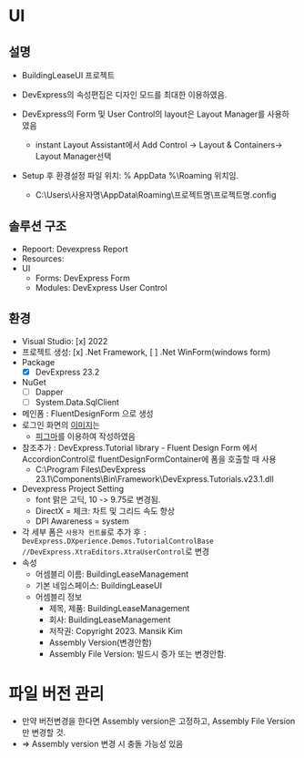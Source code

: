 # UI

## 설명
* BuildingLeaseUI 프로젝트

* DevExpress의 속성편집은 디자인 모드를 최대한 이용하였음.
* DevExpress의 Form 및 User Control의 layout은 Layout Manager를 사용하였음
	* instant Layout Assistant에서 Add Control -> Layout & Containers-> Layout Manager선택
* Setup 후 환경설정 파일 위치:  % AppData %\Roaming 위치임. 
	* C:\Users\사용자명\AppData\Roaming\프로젝트명\프로젝트명.config

## 솔루션 구조
* Repoort: Devexpress Report
* Resources: 
* UI
	* Forms: DevExpress Form
	* Modules: DevExpress User Control

## 환경
* Visual Studio: [x] 2022
* 프로젝트 생성: [x] .Net Framework, [ ] .Net WinForm(windows form)
* Package 
  * [x] DevExpress 23.2
* NuGet
  * [ ] Dapper
  * [ ] System.Data.SqlClient

* 메인폼 : FluentDesignForm 으로 생성
* 로그인 화면의 [이미지](https://www.shutterstock.com/search/building?page=3)는 
  * [피그마](https://www.figma.com/)를 이용하여 작성하였음
* 참조추가 : DevExpress.Tutorial library - Fluent Design Form 에서 AccordionControl로 fluentDesignFormContainer에 폼을 호출할 때 사용
  * C:\Program Files\DevExpress 23.1\Components\Bin\Framework\DevExpress.Tutorials.v23.1.dll
* Devexpress Project Setting 
  * font 맑은 고딕, 10 -> 9.75로 변경됨.
  * DirectX = 체크: 차트 및 그리드 속도 향상
  * DPI Awareness = system
* 각 세부 폼은 `사용자 컨트롤`로 추가 후 `: DevExpress.DXperience.Demos.TutorialControlBase //DevExpress.XtraEditors.XtraUserControl`로 변경
* 속성
  * 어셈블리 이름: BuildingLeaseManagement
  * 기본 네임스페이스: BuildingLeaseUI	
  * 어셈블리 정보
	* 제목, 제품: BuildingLeaseManagement
	* 회사: BuildingLeaseManagement
	* 저작권: Copyright 2023. Mansik Kim
	* Assembly Version(변경안함)
	* Assembly File Version: 빌드시 증가 또는 변경안함.

# 파일 버전 관리
* 만약 버전변경을 한다면 Assembly version은 고정하고, Assembly File Version만 변경할 것.
* => Assembly version 변경 시 충돌 가능성 있음